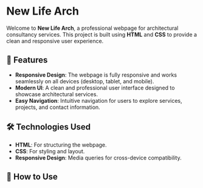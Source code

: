 # New Life Arch

Welcome to **New Life Arch**, a professional webpage for architectural consultancy services. This project is built using **HTML** and **CSS** to provide a clean and responsive user experience.

## 🌟 Features
- **Responsive Design**: The webpage is fully responsive and works seamlessly on all devices (desktop, tablet, and mobile).
- **Modern UI**: A clean and professional user interface designed to showcase architectural services.
- **Easy Navigation**: Intuitive navigation for users to explore services, projects, and contact information.

## 🛠️ Technologies Used
- **HTML**: For structuring the webpage.
- **CSS**: For styling and layout.
- **Responsive Design**: Media queries for cross-device compatibility.

## 🚀 How to Use
